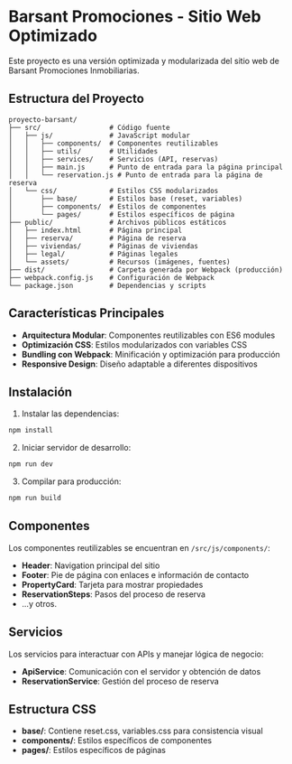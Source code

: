 # Barsant Promociones - Sitio Web Optimizado

Este proyecto es una versión optimizada y modularizada del sitio web de Barsant Promociones Inmobiliarias.

## Estructura del Proyecto

```
proyecto-barsant/
├── src/                 # Código fuente
│   ├── js/              # JavaScript modular
│   │   ├── components/  # Componentes reutilizables
│   │   ├── utils/       # Utilidades
│   │   ├── services/    # Servicios (API, reservas)
│   │   ├── main.js      # Punto de entrada para la página principal
│   │   └── reservation.js # Punto de entrada para la página de reserva
│   └── css/             # Estilos CSS modularizados
│       ├── base/        # Estilos base (reset, variables)
│       ├── components/  # Estilos de componentes
│       └── pages/       # Estilos específicos de página
├── public/              # Archivos públicos estáticos
│   ├── index.html       # Página principal
│   ├── reserva/         # Página de reserva
│   ├── viviendas/       # Páginas de viviendas
│   ├── legal/           # Páginas legales
│   └── assets/          # Recursos (imágenes, fuentes)
├── dist/                # Carpeta generada por Webpack (producción)
├── webpack.config.js    # Configuración de Webpack
└── package.json         # Dependencias y scripts
```

## Características Principales

- **Arquitectura Modular**: Componentes reutilizables con ES6 modules
- **Optimización CSS**: Estilos modularizados con variables CSS 
- **Bundling con Webpack**: Minificación y optimización para producción
- **Responsive Design**: Diseño adaptable a diferentes dispositivos

## Instalación

1. Instalar las dependencias:

```bash
npm install
```

2. Iniciar servidor de desarrollo:

```bash
npm run dev
```

3. Compilar para producción:

```bash
npm run build
```

## Componentes

Los componentes reutilizables se encuentran en `/src/js/components/`:

- **Header**: Navigation principal del sitio
- **Footer**: Pie de página con enlaces e información de contacto
- **PropertyCard**: Tarjeta para mostrar propiedades
- **ReservationSteps**: Pasos del proceso de reserva
- ...y otros.

## Servicios

Los servicios para interactuar con APIs y manejar lógica de negocio:

- **ApiService**: Comunicación con el servidor y obtención de datos
- **ReservationService**: Gestión del proceso de reserva

## Estructura CSS

- **base/**: Contiene reset.css, variables.css para consistencia visual
- **components/**: Estilos específicos de componentes
- **pages/**: Estilos específicos de páginas
